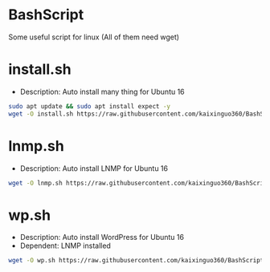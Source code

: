 # BashScript
Some useful script for linux
(All of them need wget)

install.sh
=======

- Description: Auto install many thing for Ubuntu 16
```bash
sudo apt update && sudo apt install expect -y
wget -O install.sh https://raw.githubusercontent.com/kaixinguo360/BashScript/master/install.sh && chmod +x install.sh && ./install.sh
```

lnmp.sh
=======

- Description: Auto install LNMP for Ubuntu 16
```bash
wget -O lnmp.sh https://raw.githubusercontent.com/kaixinguo360/BashScript/master/lnmp/lnmp.sh && chmod +x lnmp.sh && sudo ./lnmp.sh
```

wp.sh
=======

- Description: Auto install WordPress for Ubuntu 16
- Dependent: LNMP installed
```bash
wget -O wp.sh https://raw.githubusercontent.com/kaixinguo360/BashScript/master/wp/wp.sh && chmod +x wp.sh && sudo ./wp.sh
```
